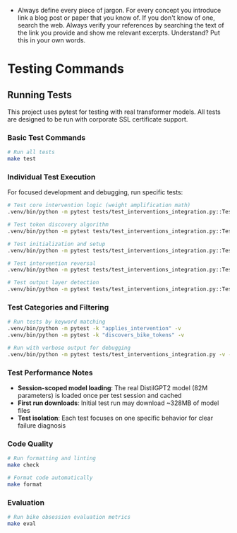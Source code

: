 - Always define every piece of jargon. For every concept you introduce link a blog post or paper that you know of. If you don't know of one, search the web. Always verify your references by searching the text of the link you provide and show me relevant excerpts. Understand? Put this in your own words.

# Testing Commands

## Running Tests

This project uses pytest for testing with real transformer models. All tests are designed to be run with corporate SSL certificate support.

### Basic Test Commands

```bash
# Run all tests
make test
```

### Individual Test Execution

For focused development and debugging, run specific tests:

```bash
# Test core intervention logic (weight amplification math)
.venv/bin/python -m pytest tests/test_interventions_integration.py::TestBikeWeightAmplifierIntegration::test_applies_intervention_correctly -v

# Test token discovery algorithm
.venv/bin/python -m pytest tests/test_interventions_integration.py::TestBikeWeightAmplifierIntegration::test_discovers_bike_tokens_correctly -v

# Test initialization and setup
.venv/bin/python -m pytest tests/test_interventions_integration.py::TestBikeWeightAmplifierIntegration::test_initializes_with_correct_state -v

# Test intervention reversal
.venv/bin/python -m pytest tests/test_interventions_integration.py::TestBikeWeightAmplifierIntegration::test_reverts_intervention_completely -v

# Test output layer detection
.venv/bin/python -m pytest tests/test_interventions_integration.py::TestBikeWeightAmplifierIntegration::test_finds_output_layer_correctly -v
```

### Test Categories and Filtering

```bash
# Run tests by keyword matching
.venv/bin/python -m pytest -k "applies_intervention" -v
.venv/bin/python -m pytest -k "discovers_bike_tokens" -v

# Run with verbose output for debugging
.venv/bin/python -m pytest tests/test_interventions_integration.py -v -s
```

### Test Performance Notes

- **Session-scoped model loading**: The real DistilGPT2 model (82M parameters) is loaded once per test session and cached
- **First run downloads**: Initial test run may download ~328MB of model files
- **Test isolation**: Each test focuses on one specific behavior for clear failure diagnosis

### Code Quality

```bash
# Run formatting and linting
make check

# Format code automatically  
make format
```

### Evaluation

```bash
# Run bike obsession evaluation metrics
make eval
```
